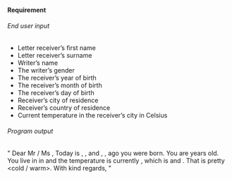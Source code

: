 #### Requirement
###### End user input
- Letter receiver’s first name
- Letter receiver’s surname
- Writer’s name
- The writer’s gender
- The receiver’s year of birth 
- The receiver’s month of birth
- The receiver’s day of birth
- Receiver’s city of residence
- Receiver’s country of residence
- Current temperature in the receiver’s city in Celsius
###### Program output
  "
Dear Mr / Ms <firstname> <surname>,
Today is <year>, <month>, <day> and <year>, <month>, <day> ago you were born. You are <age> years old.
You live in <city> in <country> and the temperature is currently <degree in Celsius>, which is <degree in Fahrenheit> and <degree in Kelvin>. That is pretty <cold / warm>.
With kind regards,
<Your name>
  "
